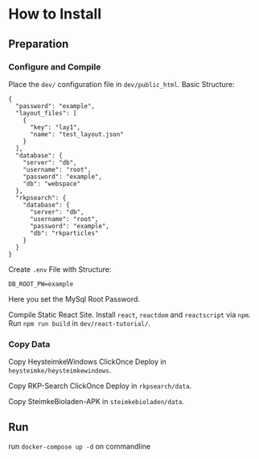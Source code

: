# How to Install
## Preparation
### Configure and Compile
Place the `dev/` configuration file in `dev/public_html`.
Basic Structure:
```
{
  "password": "example",
  "layout_files": [
    {
      "key": "lay1",
      "name": "test_layout.json"
    }
  ],
  "database": {
    "server": "db",
    "username": "root",
    "password": "example",
    "db": "webspace"
  },
  "rkpsearch": {
    "database": {
      "server": "db",
      "username": "root",
      "password": "example",
      "db": "rkparticles"
    }
  }
}
```
Create `.env` File with Structure:
```
DB_ROOT_PW=example
```
Here you set the MySql Root Password.

Compile Static React Site. Install `react`, `reactdom` and `reactscript` via `npm`. Run `npm run build` in `dev/react-tutorial/`.

### Copy Data
Copy HeysteimkeWindows ClickOnce Deploy in `heysteimke/heysteimkewindows`.

Copy RKP-Search ClickOnce Deploy in `rkpsearch/data`.

Copy SteimkeBioladen-APK in `steimkebioladen/data`.

## Run
run `docker-compose up -d` on commandline
